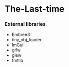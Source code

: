 # The-Last-time



### External libraries

- Embree3
- tiny_obj_loader
- ImGui
- glfw
- glew
- fmtlib

